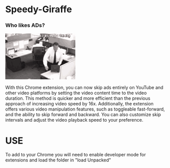 # Speedy-Giraffe
### Who likes **ADs**? <br>
<img src="./saw-laptop.gif"> 

With this Chrome extension, you can now skip ads entirely on YouTube and other video platforms by setting the video content time to the video duration. This method is quicker and more efficient than the previous approach of increasing video speed by 16x. Additionally, the extension offers various video manipulation features, such as toggleable fast-forward, and the ability to skip forward and backward. You can also customize skip intervals and adjust the video playback speed to your preference.

# USE 

To add to your Chrome you will need to enable developer mode for extensions and load the folder in "load Unpacked"
